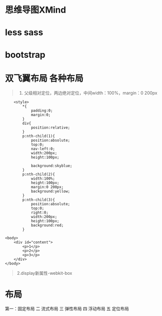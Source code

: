 # 思维导图XMind

# less sass

# bootstrap

# 双飞翼布局 各种布局


>1. 父级相对定位，两边绝对定位，中间width：100%，margin：0 200px
```
    <style>
        *{
            padding:0;
            margin:0;
        }
        div{
            position:relative;
        }
        p:nth-child(1){
            position:absolute;
            top:0;
            nav-left:0;
            width:200px;
            height:100px;

            background:skyblue;
        }
        p:nth-child(2){
            width:100%;
            height:100px;
            margin:0 200px;
            background:yellow;
        }
        p:nth-child(3){
            position:absolute;
            top:0;
            right:0;
            width:200px;
            height:100px;
            background:red;
        }

<body>
    <div id="content">
        <p>1</p>
        <p>2</p>
        <p>3</p>
    </div>
</body>
```

>2.display新属性-webkit-box



# 布局
第一：固定布局
二 流式布局
三 弹性布局
四 浮动布局
五 定位布局

